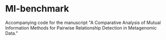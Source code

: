 # MI-benchmark
Accompanying code for the manuscript "A Comparative Analysis of Mutual Information Methods for Pairwise Relationship Detection in Metagenomic Data." 
